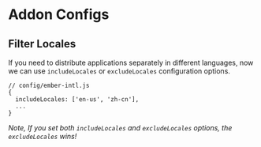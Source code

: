 
# Addon Configs

## Filter Locales

If you need to distribute applications separately in different languages, now we can use `includeLocales` or `excludeLocales` configuration options.

```
// config/ember-intl.js
{
  includeLocales: ['en-us', 'zh-cn'],
  ...
}
```

*Note, If you set both `includeLocales` and `excludeLocales` options, the `excludeLocales`  wins!*


